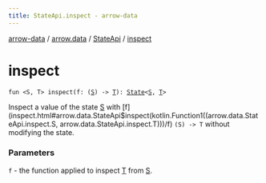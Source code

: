 ```yaml
---
title: StateApi.inspect - arrow-data
---
```


[arrow-data](../../index.html) / [arrow.data](../index.html) / [StateApi](index.html) / [inspect](./inspect.html)

# inspect

`fun <S, T> inspect(f: (`[`S`](inspect.html#S)`) -> `[`T`](inspect.html#T)`): `[`State`](../-state.html)`<`[`S`](inspect.html#S)`, `[`T`](inspect.html#T)`>`

Inspect a value of the state [S](inspect.html#S) with [f](inspect.html#arrow.data.StateApi$inspect(kotlin.Function1((arrow.data.StateApi.inspect.S, arrow.data.StateApi.inspect.T)))/f) `(S) -> T` without modifying the state.

### Parameters

`f` - the function applied to inspect [T](inspect.html#T) from [S](inspect.html#S).